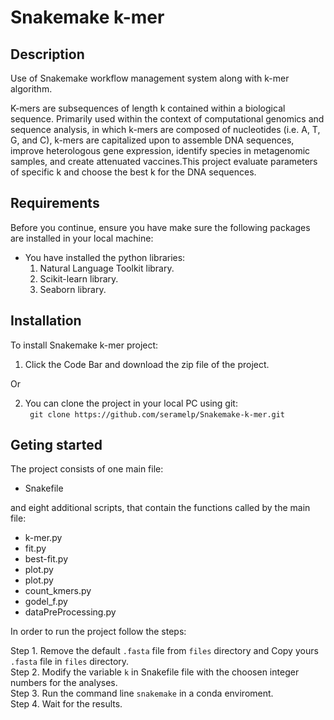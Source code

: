 # Snakemake k-mer
## Description
Use of Snakemake workflow management system along with k-mer algorithm.

K-mers are subsequences of length k contained within a biological sequence. Primarily used within the context of computational genomics and sequence analysis, in which k-mers are composed of nucleotides (i.e. A, T, G, and C), k-mers are capitalized upon to assemble DNA sequences, improve heterologous gene expression, identify species in metagenomic samples, and create attenuated vaccines.This project evaluate parameters of specific k and choose the best k for the DNA sequences.

## Requirements
Before you continue, ensure you have make sure the following packages are installed in your local machine:  
  * You have installed the python libraries:  
    1. Natural Language Toolkit library.  
    2. Scikit-learn library.  
    3. Seaborn library.  

## Installation
To install Snakemake k-mer project:
  1. Click the Code Bar and download the zip file of the project.
  
  Or
  
  2. You can clone the project in your local PC using git:    
  ``` git clone https://github.com/seramelp/Snakemake-k-mer.git```
  
## Geting started
The project consists of one main file:
  * Snakefile

and eight additional scripts, that contain the functions called by the main file:
  * k-mer.py
  * fit.py
  * best-fit.py
  * plot.py
  * plot.py
  * count_kmers.py
  * godel_f.py
  * dataPreProcessing.py

 In order to run the project follow the steps:     
 
   Step 1. Remove the default ```.fasta``` file from ```files``` directory and Copy yours ```.fasta``` file in ```files``` directory.  
   Step 2. Modify the variable ```k``` in Snakefile file with the choosen integer numbers for the analyses.  
   Step 3. Run the command line ```snakemake``` in a conda enviroment.  
   Step 4. Wait for the results.  
